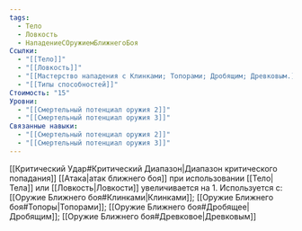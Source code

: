```yaml
---
tags:
  - Тело
  - Ловкость
  - НападениеСОружиемБлижнегоБоя
Ссылки:
  - "[[Тело]]"
  - "[[Ловкость]]"
  - "[[Мастерство нападения с Клинками; Топорами; Дробящим; Древковым.]]"
  - "[[Типы способностей]]"
Стоимость: "15"
Уровни:
  - "[[Смертельный потенциал оружия 2]]"
  - "[[Смертельный потенциал оружия 3]]"
Связанные навыки:
  - "[[Смертельный потенциал оружия 2]]"
  - "[[Смертельный потенциал оружия 3]]"
---
```

[[Критический Удар#Критический Диапазон|Диапазон критического попадания]] [[Атака|атак ближнего боя]] при использовании [[Тело|Тела]] или [[Ловкость|Ловкости]] увеличивается на 1.
Используется с: [[Оружие Ближнего боя#Клинками|Клинками]]; [[Оружие Ближнего боя#Топоры|Топорами]]; [[Оружие Ближнего боя#Дробящее|Дробящим]]; [[Оружие Ближнего боя#Древковое|Древковым]] 